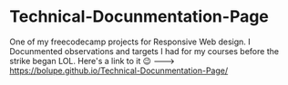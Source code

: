 # Technical-Docunmentation-Page
One of my freecodecamp projects for Responsive Web design. I Docunmented observations and targets I had for my courses before the strike began LOL.
Here's a link to it 😉 ---> https://bolupe.github.io/Technical-Docunmentation-Page/
